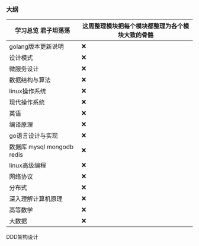 ### 大纲
|学习总览 君子坦荡荡 |这周整理模块把每个模块都整理为各个模块大致的骨骼
|-----|-----|
|golang版本更新说明|❌|
|设计模式|❌|
|微服务设计|❌|
|数据结构与算法|❌|
|linux操作系统|❌|
|现代操作系统|❌|
|英语|❌|
|编译原理|❌|
|go语言设计与实现|❌|
|数据库 mysql mongodb redis |❌|
|linux高级编程|❌|
|网络协议|❌|
|分布式|❌|
|深入理解计算机原理|❌|
|高等数学|❌|
|大数据|❌|


DDD架构设计
